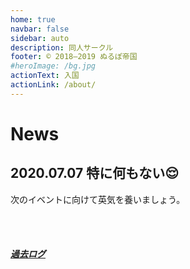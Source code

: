 ```yaml
---
home: true
navbar: false
sidebar: auto
description: 同人サークル
footer: © 2018–2019 ぬるぽ帝国
#heroImage: /bg.jpg
actionText: 入国
actionLink: /about/
---
```


# News

## 2020.07.07 特に何もない😌

次のイベントに向けて英気を養いましょう。

<br><br>
##### [過去ログ](/archives/)
